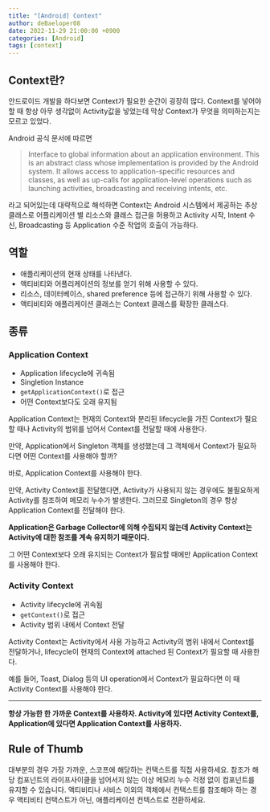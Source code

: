 ```yaml
---
title: "[Android] Context"
author: deBaeloper08
date: 2022-11-29 21:00:00 +0900
categories: [Android]
tags: [context]
---
```


## Context란?

안드로이드 개발을 하다보면 Context가 필요한 순간이 굉장히 많다. Context를 넣어야 할 때 항상 아무 생각없이 Activity값을 넣었는데 막상 Context가 무엇을 의미하는지는 모르고 있었다.

Android 공식 문서에 따르면

> Interface to global information about an application environment. This is an abstract class whose implementation is provided by the Android system. It allows access to application-specific resources and classes, as well as up-calls for application-level operations such as launching activities, broadcasting and receiving intents, etc.

라고 되어있는데 대략적으로 해석하면 Context는 Android 시스템에서 제공하는 추상 클래스로 어플리케이션 별 리소스와 클래스 접근을 허용하고 Activity 시작, Intent 수신, Broadcasting 등 Application 수준 작업의 호출이 가능하다.

## 역할

- 애플리케이션의 현재 상태를 나타낸다.
- 액티비티와 어플리케이션의 정보를 얻기 위해 사용할 수 있다.
- 리소스, 데이터베이스, shared preference 등에 접근하기 위해 사용할 수 있다.
- 액티비티와 애플리케이션 클래스는 Context 클래스를 확장한 클래스다.

## 종류

### Application Context

- Application lifecycle에 귀속됨
- Singletion Instance
- `getApplicationContext()`로 접근
- 어떤 Context보다도 오래 유지됨

Application Context는 현재의 Context와 분리된 lifecycle을 가진 Context가 필요할 때나 Activity의 범위를 넘어서 Context를 전달할 때에 사용한다.

만약, Application에서 Singleton 객체를 생성했는데 그 객체에서 Context가 필요하다면 어떤 Context를 사용해야 할까?

바로, Application Context를 사용해야 한다.

만약, Activity Context를 전달했다면, Activity가 사용되지 않는 경우에도 불필요하게 Activity를 참조하여 메모리 누수가 발생한다. 그러므로 Singleton의 경우 항상 Application Context를 전달해야 한다.

**Application은 Garbage Collector에 의해 수집되지 않는데 Activity Context는 Activity에 대한 참조를 계속 유지하기 때문이다.**

그 어떤 Context보다 오래 유지되는 Context가 필요할 때에만 Application Context를 사용해야 한다.

### Activity Context

- Activity lifecycle에 귀속됨
- `getContext()`로 접근
- Activity 범위 내에서 Context 전달

Activity Context는 Activity에서 사용 가능하고 Activity의 범위 내에서 Context를 전달하거나, lifecycle이 현재의 Context에 attached 된 Context가 필요할 때 사용한다.

예를 들어, Toast, Dialog 등의 UI operation에서 Context가 필요하다면 이 때 Activity Context를 사용해야 한다.

---

**항상 가능한 한 가까운 Context를 사용하자. Activity에 있다면 Activity Context를, Application에 있다면 Application Context를 사용하자.**

## Rule of Thumb

대부분의 경우 가장 가까운, 스코프에 해당하는 컨택스트를 직접 사용하세요. 참조가 해당 컴포넌트의 라이프사이클을 넘어서지 않는 이상 메모리 누수 걱정 없이 컴포넌트를 유지할 수 있습니다. 액티비티나 서비스 이외의 객체에서 컨택스트를 참조해야 하는 경우 액티비티 컨택스트가 아닌, 애플리케이션 컨텍스트로 전환하세요.
